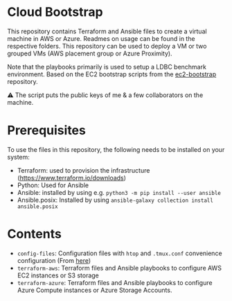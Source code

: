 # Cloud Bootstrap

This repository contains Terraform and Ansible files to create a virtual machine in AWS or Azure. Readmes on usage can be found in the respective folders.
This repository can be used to deploy a VM or two grouped VMs (AWS placement group or Azure Proximity). 

Note that the playbooks primarily is used to setup a LDBC benchmark environment. Based on the EC2 bootstrap scripts from the [ec2-bootstrap](https://github.com/szarnyasg/ec2-bootstrap) repository.

⚠️ The script puts the public keys of me & a few collaborators on the machine.

# Prerequisites

To use the files in this repository, the following needs to be installed on your system:

- Terraform: used to provision the infrastructure (https://www.terraform.io/downloads)
- Python: Used for Ansible
- Ansible: installed by using e.g. `python3 -m pip install --user ansible`
- Ansible.posix: Installed by using `ansible-galaxy collection install ansible.posix`

# Contents
- `config-files`: Configuration files with `htop` and `.tmux.conf` convenience configuration (From [here](https://github.com/szarnyasg/ec2-bootstrap))
- `terraform-aws`: Terraform files and Ansible playbooks to configure AWS EC2 instances or S3 storage
- `terraform-azure`: Terraform files and Ansible playbooks to configure Azure Compute instances or Azure Storage Accounts.

